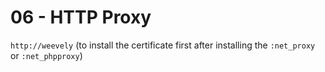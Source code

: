 # 06 - HTTP Proxy

`http://weevely` (to install the certificate first after installing the `:net_proxy` or `:net_phpproxy`)